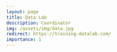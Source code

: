 ```yaml
---
layout: page
title: Data Lab
description: Coordinator
img: /assets/img/data.jpg
redirect: https://training-datalab.com/
importance: 1
---
```

